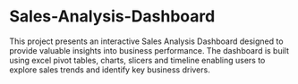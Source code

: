 # Sales-Analysis-Dashboard
This project presents an interactive Sales Analysis Dashboard designed to provide valuable insights into business performance. The dashboard is built using excel pivot tables, charts, slicers and timeline enabling users to explore sales trends and identify key business drivers.
